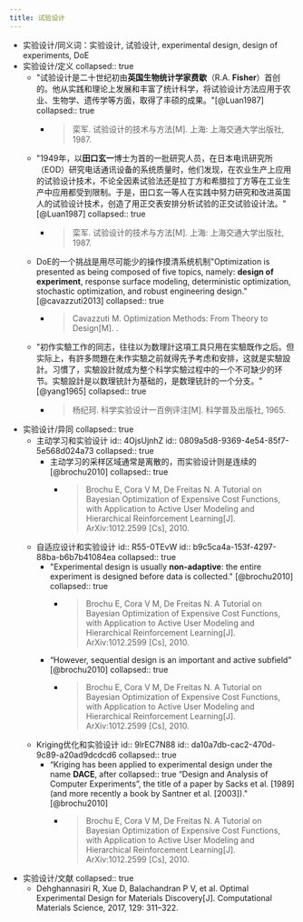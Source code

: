 ```yaml
---
title: 试验设计
---
```


- 实验设计/同义词：实验设计, 试验设计, experimental design, design of experiments, DoE
- 实验设计/定义
  collapsed:: true
	- "试验设计是二十世纪初由**英国生物统计学家费歇**（R.A. **Fisher**）首创的。他从实践和理论上发展和丰富了统计科学，将试验设计方法应用于农业、生物学、遗传学等方面，取得了丰硕的成果。"[@Luan1987]
	  collapsed:: true
		- >栾军. 试验设计的技术与方法[M]. 上海: 上海交通大学出版社, 1987.
	- "1949年，以**田口玄一**博士为首的一批研究人员，在日本电讯研究所（EOD）研究电话通讯设备的系统质量时，他们发现，在农业生产上应用的试验设计技术，不论全因素试验法还是拉丁方和希腊拉丁方等在工业生产中应用都受到限制。于是，田口玄一等人在实践中努力研究和改进英国人的试验设计技术，创造了用正交表安排分析试验的正交试验设计法。" [@Luan1987]
	  collapsed:: true
		- >栾军. 试验设计的技术与方法[M]. 上海: 上海交通大学出版社, 1987.
	- DoE的一个挑战是用尽可能少的操作摸清系统机制"Optimization is presented as being composed of five topics, namely: **design of experiment**, response surface modeling, deterministic optimization, stochastic optimization, and robust engineering design." [@cavazzuti2013]
	  collapsed:: true
		- >Cavazzuti M. Optimization Methods: From Theory to Design[M]. .
	- "初作实驗工作的同志，往往以为数理計这項工具只用在实驗既作之后。但实际上，有許多問題在未作实驗之前就得先予考虑和安排，这就是实驗設計。习慣了，实驗設計就成为整个科学实驗过程中的一个不可缺少的环节。实驗設計是以数理铳計为基础的，是数理铳計的一个分支。"[@yang1965]
	  collapsed:: true
		- >杨纪珂. 科学实验设计一百例评注[M]. 科学普及出版社, 1965.
- 实验设计/异同
  collapsed:: true
	- 主动学习和实验设计
	  id:: 4OjsUjnhZ
	  id:: 0809a5d8-9369-4e54-85f7-5e568d024a73
	  collapsed:: true
		- 主动学习的采样区域通常是离散的，而实验设计则是连续的 [@brochu2010]
		  collapsed:: true
			- >Brochu E, Cora V M, De Freitas N. A Tutorial on Bayesian Optimization of Expensive Cost Functions, with Application to Active User Modeling and Hierarchical Reinforcement Learning[J]. ArXiv:1012.2599 [Cs], 2010.
	- 自适应设计和实验设计
	  id:: R55-0TEvW
	  id:: b9c5ca4a-153f-4297-88ba-b6b7b41084ea
	  collapsed:: true
		- "Experimental design is usually **non-adaptive**: the entire experiment is designed before data is collected." [@brochu2010]
		  collapsed:: true
			- >Brochu E, Cora V M, De Freitas N. A Tutorial on Bayesian Optimization of Expensive Cost Functions, with Application to Active User Modeling and Hierarchical Reinforcement Learning[J]. ArXiv:1012.2599 [Cs], 2010.
		- “However, sequential design is an important and active subfield” [@brochu2010]
		  collapsed:: true
			- >Brochu E, Cora V M, De Freitas N. A Tutorial on Bayesian Optimization of Expensive Cost Functions, with Application to Active User Modeling and Hierarchical Reinforcement Learning[J]. ArXiv:1012.2599 [Cs], 2010.
	- Kriging优化和实验设计
	  id:: 9lrEC7N88
	  id:: da10a7db-cac2-470d-9c89-a20ad9dcdcd6
	  collapsed:: true
		- “Kriging has been applied to experimental design under the name **DACE**, after
		  collapsed:: true
		  “Design and Analysis of Computer Experiments”, the title of a paper by Sacks
		  et al. [1989] (and more recently a book by Santner et al. [2003])."[@brochu2010]
			- >Brochu E, Cora V M, De Freitas N. A Tutorial on Bayesian Optimization of Expensive Cost Functions, with Application to Active User Modeling and Hierarchical Reinforcement Learning[J]. ArXiv:1012.2599 [Cs], 2010.
- 实验设计/文献
  collapsed:: true
	- Dehghannasiri R, Xue D, Balachandran P V, et al. Optimal Experimental Design for Materials Discovery[J]. Computational Materials Science, 2017, 129: 311–322.